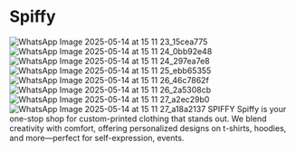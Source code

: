 # Spiffy
![WhatsApp Image 2025-05-14 at 15 11 23_15cea775](https://github.com/user-attachments/assets/7bcd5efe-e65b-49d5-b456-70f26f216720)
![WhatsApp Image 2025-05-14 at 15 11 24_0bb92e48](https://github.com/user-attachments/assets/f8af5e11-bae3-477f-b9df-c3cd678f6fa0)
![WhatsApp Image 2025-05-14 at 15 11 24_297ea7e8](https://github.com/user-attachments/assets/181e7fce-8a3f-474c-b498-76dea6c98281)
![WhatsApp Image 2025-05-14 at 15 11 25_ebb65355](https://github.com/user-attachments/assets/9fe54999-94bb-4602-bcdc-477f1f63f866)
![WhatsApp Image 2025-05-14 at 15 11 26_46c7862f](https://github.com/user-attachments/assets/a328e158-d8a9-4665-b09d-c456de483f1d)
![WhatsApp Image 2025-05-14 at 15 11 26_2a5308cb](https://github.com/user-attachments/assets/17d30fa1-085b-4ef5-861a-68ea2671777f)
![WhatsApp Image 2025-05-14 at 15 11 27_a2ec29b0](https://github.com/user-attachments/assets/000f5b93-a3f9-4e67-a4f1-f99c85b17891)
![WhatsApp Image 2025-05-14 at 15 11 27_a18a2137](https://github.com/user-attachments/assets/da47498c-4466-4d62-8bc8-0b74ed7cd687)
SPIFFY
Spiffy is your one-stop shop for custom-printed clothing that stands out. We blend creativity with comfort, offering personalized designs on t-shirts, hoodies, and more—perfect for self-expression, events.
